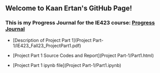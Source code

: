 ## Welcome to Kaan Ertan's GitHub Page!

### This is my Progress Journal for the IE423 course: [Progress Journal](https://bu-ie-423.github.io/fall-23-kaanertan/)

* [Description of Project Part 1](Project Part-1/IE423_Fall23_ProjectPart1.pdf) 

* [Project Part 1 Source Codes and Report](Project Part-1/Part1.html) 

* [Project Part 1 ipynb file](Project Part-1/Part1.ipynb) 
